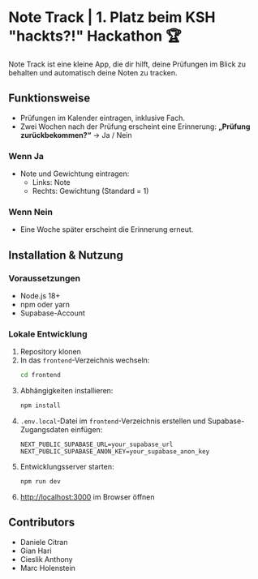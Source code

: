 # Note Track | 1. Platz beim KSH "hackts?!" Hackathon 🏆

Note Track ist eine kleine App, die dir hilft, deine Prüfungen im Blick zu behalten und automatisch deine Noten zu tracken.

## Funktionsweise

* Prüfungen im Kalender eintragen, inklusive Fach.
* Zwei Wochen nach der Prüfung erscheint eine Erinnerung: **„Prüfung zurückbekommen?“** → Ja / Nein

### Wenn Ja

* Note und Gewichtung eintragen:
  * Links: Note
  * Rechts: Gewichtung (Standard = 1)

### Wenn Nein

* Eine Woche später erscheint die Erinnerung erneut.

## Installation & Nutzung

### Voraussetzungen

* Node.js 18+
* npm oder yarn
* Supabase-Account

### Lokale Entwicklung

1. Repository klonen  
2. In das `frontend`-Verzeichnis wechseln:
   ```bash
   cd frontend
   ```
3. Abhängigkeiten installieren:
   ```bash
   npm install
   ```
4. `.env.local`-Datei im `frontend`-Verzeichnis erstellen und Supabase-Zugangsdaten einfügen:
   ```env
   NEXT_PUBLIC_SUPABASE_URL=your_supabase_url
   NEXT_PUBLIC_SUPABASE_ANON_KEY=your_supabase_anon_key
   ```
5. Entwicklungsserver starten:
   ```bash
   npm run dev
   ```
6. [http://localhost:3000](http://localhost:3000) im Browser öffnen

## Contributors

* Daniele Citran  
* Gian Hari  
* Cieslik Anthony  
* Marc Holenstein  
